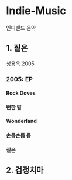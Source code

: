 # Indie-Music
인디밴드 음악

## 1. 짙은
성용욱
2005
### 2005: EP <Rock Doves>
#### Rock Doves
#### 뻔한 말
#### Wonderland
#### 손톱손톱 톱 
#### 짙은
## 2. 검정치마


